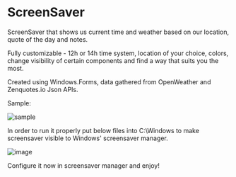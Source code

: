 # ScreenSaver
ScreenSaver that shows us current time and weather based on our location, quote of the day and notes.

Fully customizable - 12h or 14h time system, location of your choice, colors, change visibility of certain components and find a way that suits you the most.

Created using Windows.Forms, data gathered from OpenWeather and Zenquotes.io Json APIs.



Sample:

![sample](https://user-images.githubusercontent.com/48623077/190018688-cbd5f6d5-8444-48a5-81e8-86c8ccb402cd.png)

In order to run it properly put below files into C:\Windows to make screensaver visible to Windows' screensaver manager.

![image](https://user-images.githubusercontent.com/48623077/190020682-45415720-f468-4ab0-809b-c7f0f5a12cf4.png)

Configure it now in screensaver manager and enjoy!

